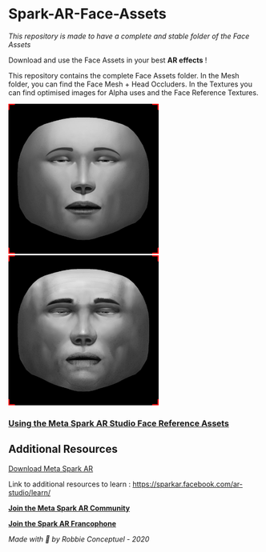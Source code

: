# Spark-AR-Face-Assets
*This repository is made to have a complete and stable folder of the Face Assets*

Download and use the Face Assets in your best **AR effects** !

This repository contains the complete Face Assets folder.
In the Mesh folder, you can find the Face Mesh + Head Occluders.
In the Textures you can find optimised images for Alpha uses and the Face Reference Textures.

<a href="https://github.com/RobbieConceptuel/Spark-AR-Face-Assets/blob/main/Textures/faceFeminine.jpg">
<img src="https://github.com/RobbieConceptuel/Spark-AR-Face-Assets/blob/main/Textures/faceFeminine.jpg" width="300">
</a>

<a href="https://github.com/RobbieConceptuel/Spark-AR-Face-Assets/blob/main/Textures/faceMasculine.jpg">
<img src="https://github.com/RobbieConceptuel/Spark-AR-Face-Assets/blob/main/Textures/faceMasculine.jpg" width="300">
</a>

### [Using the Meta Spark AR Studio Face Reference Assets](https://sparkar.facebook.com/ar-studio/learn/articles/people-tracking/face-reference-assets)

## Additional Resources

[Download Meta Spark AR](https://sparkar.facebook.com/ar-studio/download/)

Link to additional resources to learn : https://sparkar.facebook.com/ar-studio/learn/

[**Join the Meta Spark AR Community**](https://www.facebook.com/groups/SparkARcommunity)

[**Join the Spark AR Francophone**](https://www.facebook.com/groups/sparkarfr)

*Made with :sparkling_heart: by Robbie Conceptuel - 2020*
